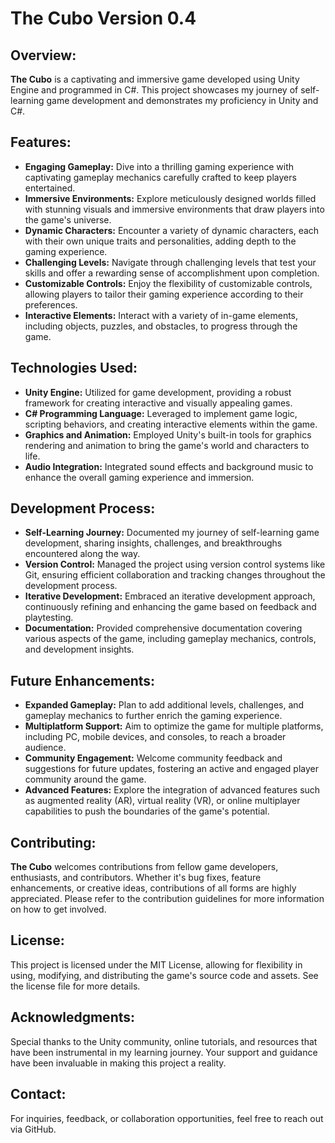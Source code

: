 # The Cubo Version 0.4

## Overview:
**The Cubo** is a captivating and immersive game developed using Unity Engine and programmed in C#. This project showcases my journey of self-learning game development and demonstrates my proficiency in Unity and C#.

## Features:
- **Engaging Gameplay:** Dive into a thrilling gaming experience with captivating gameplay mechanics carefully crafted to keep players entertained.
- **Immersive Environments:** Explore meticulously designed worlds filled with stunning visuals and immersive environments that draw players into the game's universe.
- **Dynamic Characters:** Encounter a variety of dynamic characters, each with their own unique traits and personalities, adding depth to the gaming experience.
- **Challenging Levels:** Navigate through challenging levels that test your skills and offer a rewarding sense of accomplishment upon completion.
- **Customizable Controls:** Enjoy the flexibility of customizable controls, allowing players to tailor their gaming experience according to their preferences.
- **Interactive Elements:** Interact with a variety of in-game elements, including objects, puzzles, and obstacles, to progress through the game.

## Technologies Used:
- **Unity Engine:** Utilized for game development, providing a robust framework for creating interactive and visually appealing games.
- **C# Programming Language:** Leveraged to implement game logic, scripting behaviors, and creating interactive elements within the game.
- **Graphics and Animation:** Employed Unity's built-in tools for graphics rendering and animation to bring the game's world and characters to life.
- **Audio Integration:** Integrated sound effects and background music to enhance the overall gaming experience and immersion.

## Development Process:
- **Self-Learning Journey:** Documented my journey of self-learning game development, sharing insights, challenges, and breakthroughs encountered along the way.
- **Version Control:** Managed the project using version control systems like Git, ensuring efficient collaboration and tracking changes throughout the development process.
- **Iterative Development:** Embraced an iterative development approach, continuously refining and enhancing the game based on feedback and playtesting.
- **Documentation:** Provided comprehensive documentation covering various aspects of the game, including gameplay mechanics, controls, and development insights.

## Future Enhancements:
- **Expanded Gameplay:** Plan to add additional levels, challenges, and gameplay mechanics to further enrich the gaming experience.
- **Multiplatform Support:** Aim to optimize the game for multiple platforms, including PC, mobile devices, and consoles, to reach a broader audience.
- **Community Engagement:** Welcome community feedback and suggestions for future updates, fostering an active and engaged player community around the game.
- **Advanced Features:** Explore the integration of advanced features such as augmented reality (AR), virtual reality (VR), or online multiplayer capabilities to push the boundaries of the game's potential.

## Contributing:
**The Cubo** welcomes contributions from fellow game developers, enthusiasts, and contributors. Whether it's bug fixes, feature enhancements, or creative ideas, contributions of all forms are highly appreciated. Please refer to the contribution guidelines for more information on how to get involved.

## License:
This project is licensed under the MIT License, allowing for flexibility in using, modifying, and distributing the game's source code and assets. See the license file for more details.

## Acknowledgments:
Special thanks to the Unity community, online tutorials, and resources that have been instrumental in my learning journey. Your support and guidance have been invaluable in making this project a reality.

## Contact:
For inquiries, feedback, or collaboration opportunities, feel free to reach out via GitHub.
